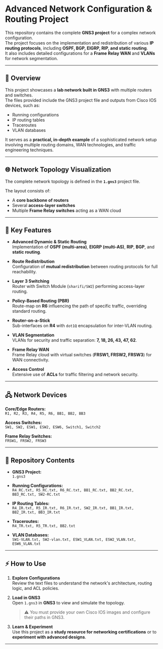 # Advanced Network Configuration & Routing Project

This repository contains the complete **GNS3 project** for a complex network configuration.  
The project focuses on the implementation and redistribution of various **IP routing protocols**, including **OSPF, BGP, EIGRP, RIP, and static routing**.  
It also includes detailed configurations for a **Frame Relay WAN** and **VLANs** for network segmentation.

---

## 📌 Overview
This project showcases a **lab network built in GNS3** with multiple routers and switches.  
The files provided include the GNS3 project file and outputs from Cisco IOS devices, such as:

- Running configurations  
- IP routing tables  
- Traceroutes  
- VLAN databases  

It serves as a **practical, in-depth example** of a sophisticated network setup involving multiple routing domains, WAN technologies, and traffic engineering techniques.

---

## 🌐 Network Topology Visualization
The complete network topology is defined in the **`1.gns3`** project file.  

The layout consists of:
- A **core backbone of routers**  
- Several **access-layer switches**  
- Multiple **Frame Relay switches** acting as a WAN cloud  

---

## 🚀 Key Features
- **Advanced Dynamic & Static Routing**  
  Implementation of **OSPF (multi-area)**, **EIGRP (multi-AS)**, **RIP**, **BGP**, and **static routing**.  

- **Route Redistribution**  
  Configuration of **mutual redistribution** between routing protocols for full reachability.  

- **Layer 3 Switching**  
  Router with Switch Module (`sharifi/SW2`) performing access-layer routing.  

- **Policy-Based Routing (PBR)**  
  Route-map on **R6** influencing the path of specific traffic, overriding standard routing.  

- **Router-on-a-Stick**  
  Sub-interfaces on **R4** with `dot1Q` encapsulation for inter-VLAN routing.  

- **VLAN Segmentation**  
  VLANs for security and traffic separation: **7, 18, 26, 43, 47, 62**.  

- **Frame Relay WAN**  
  Frame Relay cloud with virtual switches (**FRSW1, FRSW2, FRSW3**) for WAN connectivity.  

- **Access Control**  
  Extensive use of **ACLs** for traffic filtering and network security.  

---

## 🖧 Network Devices
**Core/Edge Routers:**  
`R1, R2, R3, R4, R5, R6, BB1, BB2, BB3`

**Access Switches:**  
`SW1, SW2, ESW1, ESW2, ESW6, Switch1, Switch2`

**Frame Relay Switches:**  
`FRSW1, FRSW2, FRSW3`

---

## 📂 Repository Contents
- **GNS3 Project:**  
  `1.gns3`

- **Running Configurations:**  
  `R4_RC.txt, R5_RC.txt, R6_RC.txt, BB1_RC.txt, BB2_RC.txt, BB3_RC.txt, SW2-RC.txt`

- **IP Routing Tables:**  
  `R4_IR.txt, R5_IR.txt, R6_IR.txt, SW2_IR.txt, BB1_IR.txt, BB2_IR.txt, BB3_IR.txt`

- **Traceroutes:**  
  `R4_TR.txt, R5_TR.txt, BB2.txt`

- **VLAN Databases:**  
  `SW1-VLAN.txt, SW2-vlan.txt, ESW1_VLAN.txt, ESW2_VLAN.txt, ESW6_VLAN.txt`

---

## ⚡ How to Use
1. **Explore Configurations**  
   Review the text files to understand the network's architecture, routing logic, and ACL policies.  

2. **Load in GNS3**  
   Open `1.gns3` in **GNS3** to view and simulate the topology.  
   > ⚠️ You must provide your own Cisco IOS images and configure their paths in GNS3.  

3. **Learn & Experiment**  
   Use this project as a **study resource for networking certifications** or to **experiment with advanced designs**.  

---

